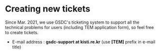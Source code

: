 # Creating new tickets

  Since Mar. 2021, we use GSDC's ticketing system to support all the technical problems for users (including TEM application form), so feel free to create tickets.

  * E-mail address : **gsdc-support at kisti.re.kr** (use **[TEM]** prefix in e-mail title)
